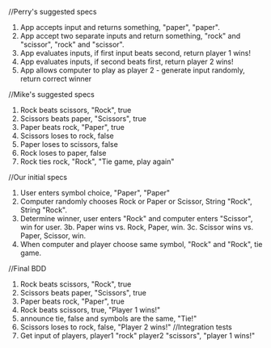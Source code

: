 
//Perry's suggested specs
1. App accepts input and returns something, "paper", "paper".
2. App accept two separate inputs and return something, "rock" and "scissor", "rock" and "scissor".
3. App evaluates inputs, if first input beats second, return player 1 wins!
4. App evaluates inputs, if second beats first, return player 2 wins!
5. App allows computer to play as player 2 - generate input randomly,
return correct winner


//Mike's suggested specs
1. Rock beats scissors, "Rock", true
2. Scissors beats paper, "Scissors", true
3. Paper beats rock, "Paper", true
4. Scissors loses to rock, false
5. Paper loses to scissors, false
6. Rock loses to paper, false
7. Rock ties rock, "Rock", "Tie game, play again"


//Our initial specs
1. User enters symbol choice, "Paper", "Paper"
2. Computer randomly chooses Rock or Paper or Scissor, String "Rock",       String "Rock".
3. Determine winner, user enters "Rock" and computer enters "Scissor", win for user.
  3b. Paper wins vs. Rock, Paper, win.
  3c. Scissor wins vs. Paper, Scissor, win.
4. When computer and player choose same symbol, "Rock" and "Rock", tie game.

//Final BDD
1. Rock beats scissors, "Rock", true
2. Scissors beats paper, "Scissors", true
3. Paper beats rock, "Paper", true
4. Rock beats scissors, true, "Player 1 wins!"
5. announce tie, false and symbols are the same, "Tie!"
6. Scissors loses to rock, false, "Player 2 wins!"
//Integration tests
7. Get input of players, player1 "rock" player2 "scissors", "player 1 wins!"

